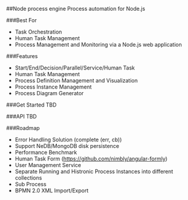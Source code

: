 ##Node process engine
Process automation for Node.js

###Best For
* Task Orchestration
* Human Task Management
* Process Management and Monitoring via a Node.js web application

###Features
* Start/End/Decision/Parallel/Service/Human Task
* Human Task Management
* Process Definition Management and Visualization
* Process Instance Management
* Process Diagram Generator

###Get Started
TBD

###API
TBD

###Roadmap
* Error Handling Solution (complete (err, cb))
* Support NeDB/MongoDB disk persistence
* Performance Benchmark
* Human Task Form (https://github.com/nimbly/angular-formly)
* User Management Service
* Separate Running and Histronic Process Instances into different collections
* Sub Process
* BPMN 2.0 XML Import/Export
